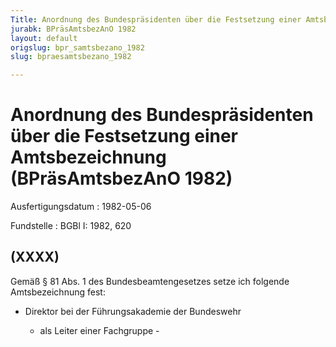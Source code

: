 ```yaml
---
Title: Anordnung des Bundespräsidenten über die Festsetzung einer Amtsbezeichnung
jurabk: BPräsAmtsbezAnO 1982
layout: default
origslug: bpr_samtsbezano_1982
slug: bpraesamtsbezano_1982

---
```


# Anordnung des Bundespräsidenten über die Festsetzung einer Amtsbezeichnung (BPräsAmtsbezAnO 1982)

Ausfertigungsdatum
:   1982-05-06

Fundstelle
:   BGBl I: 1982, 620



## (XXXX)

Gemäß § 81 Abs. 1 des Bundesbeamtengesetzes setze ich folgende Amtsbezeichnung fest:

*   Direktor bei der Führungsakademie der Bundeswehr

    - als Leiter einer Fachgruppe -




